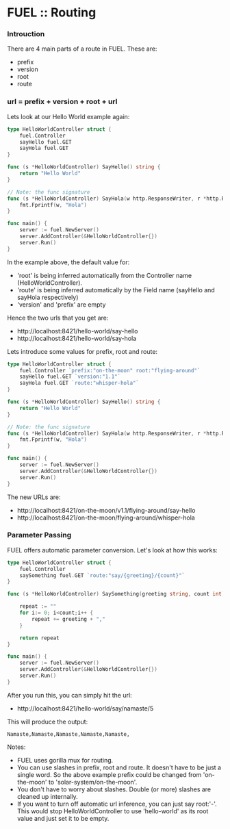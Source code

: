 # FUEL :: Routing

### Introuction

There are 4 main parts of a route in FUEL. These are:
 
 - prefix
 - version
 - root
 - route


### url = prefix + version + root + url

Lets look at our Hello World example again:

``` go
type HelloWorldController struct {
	fuel.Controller
	sayHello fuel.GET
	sayHola fuel.GET
}

func (s *HelloWorldController) SayHello() string {
	return "Hello World"
}

// Note: the func signature
func (s *HelloWorldController) SayHola(w http.ResponseWriter, r *http.Request) {
	fmt.Fprintf(w, "Hola")
}

func main() {
	server := fuel.NewServer()
	server.AddController(&HelloWorldController{})
	server.Run()
}
```

In the example above, the default value for:
 - 'root' is being inferred automatically from the Controller name (HelloWorldController).
 - 'route' is being inferred automatically by the Field name (sayHello and sayHola respectively)
 - 'version' and 'prefix' are empty

Hence the two urls that you get are:
 - http://localhost:8421/hello-world/say-hello
 - http://localhost:8421/hello-world/say-hola

Lets introduce some values for prefix, root and route:

``` go
type HelloWorldController struct {
	fuel.Controller `prefix:"on-the-moon" root:"flying-around"`
	sayHello fuel.GET `version:"1.1"`
	sayHola fuel.GET `route:"whisper-hola"`
}

func (s *HelloWorldController) SayHello() string {
	return "Hello World"
}

// Note: the func signature
func (s *HelloWorldController) SayHola(w http.ResponseWriter, r *http.Request) {
	fmt.Fprintf(w, "Hola")
}

func main() {
	server := fuel.NewServer()
	server.AddController(&HelloWorldController{})
	server.Run()
}
```
The new URLs are:
- http://localhost:8421/on-the-moon/v1.1/flying-around/say-hello
- http://localhost:8421/on-the-moon/flying-around/whisper-hola


### Parameter Passing

FUEL offers automatic parameter conversion. Let's look at how this works:

```go
type HelloWorldController struct {
	fuel.Controller
	saySomething fuel.GET `route:"say/{greeting}/{count}"`
}

func (s *HelloWorldController) SaySomething(greeting string, count int) string {

    repeat := ""
    for i:= 0; i<count;i++ {
        repeat += greeting + ","
    }

	return repeat
}

func main() {
	server := fuel.NewServer()
	server.AddController(&HelloWorldController{})
	server.Run()
}
```
After you run this, you can simply hit the url:
 - http://localhost:8421/hello-world/say/namaste/5

This will produce the output:
```
Namaste,Namaste,Namaste,Namaste,Namaste,
```

Notes:
 - FUEL uses gorilla mux for routing.
 - You can use slashes in prefix, root and route. It doesn't have to be just a single word. So the above example prefix could be changed from 'on-the-moon' to 'solar-system/on-the-moon'. 
 - You don't have to worry about slashes. Double (or more) slashes are cleaned up internally.
 - If you want to turn off automatic url inference, you can just say root:'-'. This would stop HelloWorldController to use 'hello-world' as its root value and just set it to be empty.
